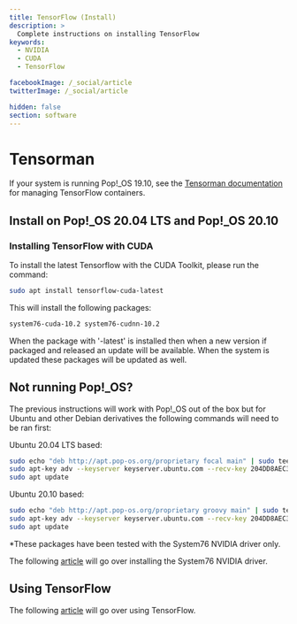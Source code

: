 ```yaml
---
title: TensorFlow (Install)
description: >
  Complete instructions on installing TensorFlow
keywords:
  - NVIDIA
  - CUDA
  - TensorFlow

facebookImage: /_social/article
twitterImage: /_social/article

hidden: false
section: software
---
```


# Tensorman

If your system is running Pop!_OS 19.10, see the [Tensorman documentation](/articles/use-tensorman) for managing TensorFlow containers.

## Install on Pop!_OS 20.04 LTS and Pop!_OS 20.10

### Installing TensorFlow with CUDA

To install the latest Tensorflow with the CUDA Toolkit, please run the command:

```bash
sudo apt install tensorflow-cuda-latest
```

This will install the following packages:

```bash
system76-cuda-10.2 system76-cudnn-10.2
```

When the package with '-latest' is installed then when a new version if packaged and released an update will be available. When the system is updated these packages will be updated as well.

## Not running Pop!_OS?

The previous instructions will work with Pop!_OS out of the box but for Ubuntu and other Debian derivatives the following commands will need to be ran first:

Ubuntu 20.04 LTS based:

```bash
sudo echo "deb http://apt.pop-os.org/proprietary focal main" | sudo tee -a /etc/apt/sources.list.d/pop-proprietary.list
sudo apt-key adv --keyserver keyserver.ubuntu.com --recv-key 204DD8AEC33A7AFF
sudo apt update
```

Ubuntu 20.10 based:

```bash
sudo echo "deb http://apt.pop-os.org/proprietary groovy main" | sudo tee -a /etc/apt/sources.list.d/pop-proprietary.list
sudo apt-key adv --keyserver keyserver.ubuntu.com --recv-key 204DD8AEC33A7AFF
sudo apt update
```

*These packages have been tested with the System76 NVIDIA driver only.

The following [article](/articles/system76-driver) will go over installing the System76 NVIDIA driver.

## Using TensorFlow

The following [article](/articles/use-tensorflow) will go over using TensorFlow.
